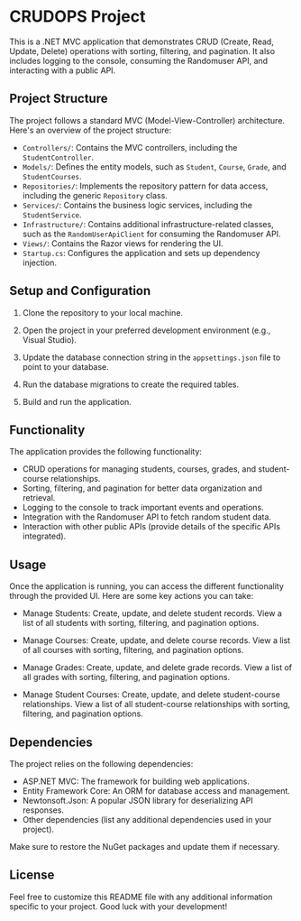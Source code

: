 # CRUDOPS Project

This is a .NET MVC application that demonstrates CRUD (Create, Read, Update, Delete) operations with sorting, filtering, and pagination. It also includes logging to the console, consuming the Randomuser API, and interacting with a public API.

## Project Structure

The project follows a standard MVC (Model-View-Controller) architecture. Here's an overview of the project structure:

- `Controllers/`: Contains the MVC controllers, including the `StudentController`.
- `Models/`: Defines the entity models, such as `Student`, `Course`, `Grade`, and `StudentCourses`.
- `Repositories/`: Implements the repository pattern for data access, including the generic `Repository` class.
- `Services/`: Contains the business logic services, including the `StudentService`.
- `Infrastructure/`: Contains additional infrastructure-related classes, such as the `RandomUserApiClient` for consuming the Randomuser API.
- `Views/`: Contains the Razor views for rendering the UI.
- `Startup.cs`: Configures the application and sets up dependency injection.

## Setup and Configuration

1. Clone the repository to your local machine.

2. Open the project in your preferred development environment (e.g., Visual Studio).

3. Update the database connection string in the `appsettings.json` file to point to your database.

4. Run the database migrations to create the required tables.

5. Build and run the application.

## Functionality

The application provides the following functionality:

- CRUD operations for managing students, courses, grades, and student-course relationships.
- Sorting, filtering, and pagination for better data organization and retrieval.
- Logging to the console to track important events and operations.
- Integration with the Randomuser API to fetch random student data.
- Interaction with other public APIs (provide details of the specific APIs integrated).

## Usage

Once the application is running, you can access the different functionality through the provided UI. Here are some key actions you can take:

- Manage Students: Create, update, and delete student records. View a list of all students with sorting, filtering, and pagination options.

- Manage Courses: Create, update, and delete course records. View a list of all courses with sorting, filtering, and pagination options.

- Manage Grades: Create, update, and delete grade records. View a list of all grades with sorting, filtering, and pagination options.

- Manage Student Courses: Create, update, and delete student-course relationships. View a list of all student-course relationships with sorting, filtering, and pagination options.

## Dependencies

The project relies on the following dependencies:

- ASP.NET MVC: The framework for building web applications.
- Entity Framework Core: An ORM for database access and management.
- Newtonsoft.Json: A popular JSON library for deserializing API responses.
- Other dependencies (list any additional dependencies used in your project).

Make sure to restore the NuGet packages and update them if necessary.

## License


Feel free to customize this README file with any additional information specific to your project. Good luck with your development!
